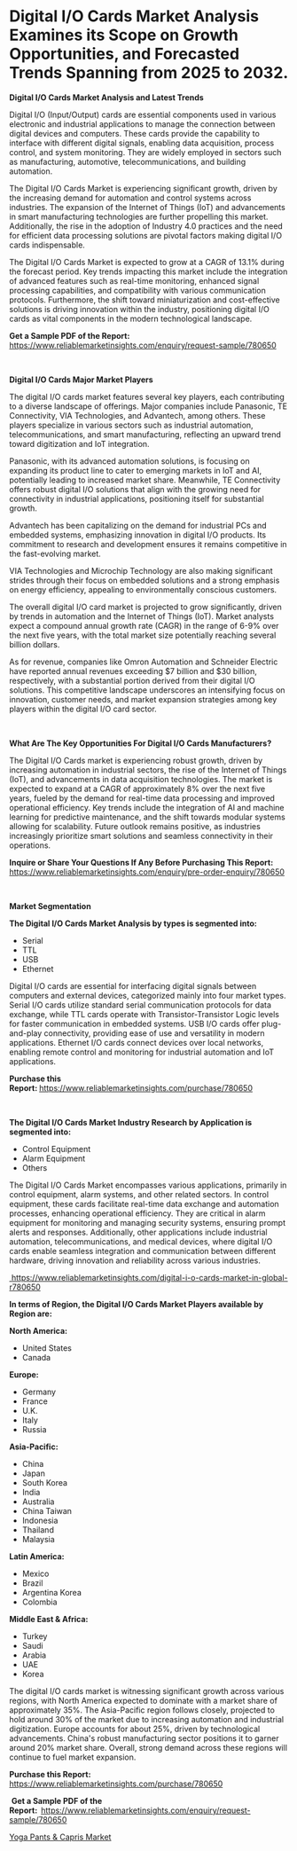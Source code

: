 <p><h1>Digital I/O Cards Market Analysis Examines its Scope on Growth Opportunities, and Forecasted Trends Spanning from 2025 to 2032.</h1></p><p><strong>Digital I/O Cards Market Analysis and Latest Trends</strong></p>
<p><p>Digital I/O (Input/Output) cards are essential components used in various electronic and industrial applications to manage the connection between digital devices and computers. These cards provide the capability to interface with different digital signals, enabling data acquisition, process control, and system monitoring. They are widely employed in sectors such as manufacturing, automotive, telecommunications, and building automation.</p><p>The Digital I/O Cards Market is experiencing significant growth, driven by the increasing demand for automation and control systems across industries. The expansion of the Internet of Things (IoT) and advancements in smart manufacturing technologies are further propelling this market. Additionally, the rise in the adoption of Industry 4.0 practices and the need for efficient data processing solutions are pivotal factors making digital I/O cards indispensable.</p><p>The Digital I/O Cards Market is expected to grow at a CAGR of 13.1% during the forecast period. Key trends impacting this market include the integration of advanced features such as real-time monitoring, enhanced signal processing capabilities, and compatibility with various communication protocols. Furthermore, the shift toward miniaturization and cost-effective solutions is driving innovation within the industry, positioning digital I/O cards as vital components in the modern technological landscape.</p></p>
<p><strong>Get a Sample PDF of the Report:&nbsp;</strong> <a href="https://www.reliablemarketinsights.com/enquiry/request-sample/780650?utm_campaign=3295&utm_medium=2&utm_source=Github&utm_content=ia&utm_term=26032025&utm_id=digital-io-cards">https://www.reliablemarketinsights.com/enquiry/request-sample/780650</a></p>
<p>&nbsp;</p>
<p><strong>Digital I/O Cards Major Market Players</strong></p>
<p><p>The digital I/O cards market features several key players, each contributing to a diverse landscape of offerings. Major companies include Panasonic, TE Connectivity, VIA Technologies, and Advantech, among others. These players specialize in various sectors such as industrial automation, telecommunications, and smart manufacturing, reflecting an upward trend toward digitization and IoT integration.</p><p>Panasonic, with its advanced automation solutions, is focusing on expanding its product line to cater to emerging markets in IoT and AI, potentially leading to increased market share. Meanwhile, TE Connectivity offers robust digital I/O solutions that align with the growing need for connectivity in industrial applications, positioning itself for substantial growth.</p><p>Advantech has been capitalizing on the demand for industrial PCs and embedded systems, emphasizing innovation in digital I/O products. Its commitment to research and development ensures it remains competitive in the fast-evolving market.</p><p>VIA Technologies and Microchip Technology are also making significant strides through their focus on embedded solutions and a strong emphasis on energy efficiency, appealing to environmentally conscious customers.</p><p>The overall digital I/O card market is projected to grow significantly, driven by trends in automation and the Internet of Things (IoT). Market analysts expect a compound annual growth rate (CAGR) in the range of 6-9% over the next five years, with the total market size potentially reaching several billion dollars.</p><p>As for revenue, companies like Omron Automation and Schneider Electric have reported annual revenues exceeding $7 billion and $30 billion, respectively, with a substantial portion derived from their digital I/O solutions. This competitive landscape underscores an intensifying focus on innovation, customer needs, and market expansion strategies among key players within the digital I/O card sector.</p></p>
<p>&nbsp;</p>
<p><strong>What Are The Key Opportunities For Digital I/O Cards Manufacturers?</strong></p>
<p><p>The Digital I/O Cards market is experiencing robust growth, driven by increasing automation in industrial sectors, the rise of the Internet of Things (IoT), and advancements in data acquisition technologies. The market is expected to expand at a CAGR of approximately 8% over the next five years, fueled by the demand for real-time data processing and improved operational efficiency. Key trends include the integration of AI and machine learning for predictive maintenance, and the shift towards modular systems allowing for scalability. Future outlook remains positive, as industries increasingly prioritize smart solutions and seamless connectivity in their operations.</p></p>
<p><strong>Inquire or Share Your Questions If Any Before Purchasing This Report:</strong> <a href="https://www.reliablemarketinsights.com/enquiry/pre-order-enquiry/780650?utm_campaign=3295&utm_medium=2&utm_source=Github&utm_content=ia&utm_term=26032025&utm_id=digital-io-cards">https://www.reliablemarketinsights.com/enquiry/pre-order-enquiry/780650</a></p>
<p>&nbsp;</p>
<p><strong>Market Segmentation</strong></p>
<p><strong>The Digital I/O Cards Market Analysis by types is segmented into:</strong></p>
<p><ul><li>Serial</li><li>TTL</li><li>USB</li><li>Ethernet</li></ul></p>
<p><p>Digital I/O cards are essential for interfacing digital signals between computers and external devices, categorized mainly into four market types. Serial I/O cards utilize standard serial communication protocols for data exchange, while TTL cards operate with Transistor-Transistor Logic levels for faster communication in embedded systems. USB I/O cards offer plug-and-play connectivity, providing ease of use and versatility in modern applications. Ethernet I/O cards connect devices over local networks, enabling remote control and monitoring for industrial automation and IoT applications.</p></p>
<p><strong>Purchase this Report:&nbsp;</strong><a href="https://www.reliablemarketinsights.com/purchase/780650?utm_campaign=3295&utm_medium=2&utm_source=Github&utm_content=ia&utm_term=26032025&utm_id=digital-io-cards">https://www.reliablemarketinsights.com/purchase/780650</a></p>
<p>&nbsp;</p>
<p><strong>The Digital I/O Cards Market Industry Research by Application is segmented into:</strong></p>
<p><ul><li>Control Equipment</li><li>Alarm Equipment</li><li>Others</li></ul></p>
<p><p>The Digital I/O Cards Market encompasses various applications, primarily in control equipment, alarm systems, and other related sectors. In control equipment, these cards facilitate real-time data exchange and automation processes, enhancing operational efficiency. They are critical in alarm equipment for monitoring and managing security systems, ensuring prompt alerts and responses. Additionally, other applications include industrial automation, telecommunications, and medical devices, where digital I/O cards enable seamless integration and communication between different hardware, driving innovation and reliability across various industries.</p></p>
<p><a href="https://www.reliablemarketinsights.com/digital-i-o-cards-market-in-global-r780650?utm_campaign=3295&utm_medium=2&utm_source=Github&utm_content=ia&utm_term=26032025&utm_id=digital-io-cards">&nbsp;https://www.reliablemarketinsights.com/digital-i-o-cards-market-in-global-r780650</a></p>
<p><strong>In terms of Region, the Digital I/O Cards Market Players available by Region are:</strong></p>
<p>
    <p> <strong> North America: </strong>
        <ul>
            <li>United States</li>
            <li>Canada</li>
        </ul>
        </p> 
    <p> <strong> Europe: </strong>
        <ul>
            <li>Germany</li>
            <li>France</li>
            <li>U.K.</li>
            <li>Italy</li>
            <li>Russia</li>
        </ul>
        </p> 
    <p> <strong> Asia-Pacific: </strong>
        <ul>
            <li>China</li>
            <li>Japan</li>
            <li>South Korea</li>
            <li>India</li>
            <li>Australia</li>
            <li>China Taiwan</li>
            <li>Indonesia</li>
            <li>Thailand</li>
            <li>Malaysia</li>
        </ul>
        </p> 
    <p> <strong> Latin America: </strong>
        <ul>
            <li>Mexico</li>
            <li>Brazil</li>
            <li>Argentina Korea</li>
            <li>Colombia</li>
        </ul>
        </p> 
    <p> <strong> Middle East & Africa: </strong>
        <ul>
            <li>Turkey</li>
            <li>Saudi</li>
            <li>Arabia</li>
            <li>UAE</li>
            <li>Korea</li>
        </ul>
    </p>
    </p>
<p><p>The digital I/O cards market is witnessing significant growth across various regions, with North America expected to dominate with a market share of approximately 35%. The Asia-Pacific region follows closely, projected to hold around 30% of the market due to increasing automation and industrial digitization. Europe accounts for about 25%, driven by technological advancements. China's robust manufacturing sector positions it to garner around 20% market share. Overall, strong demand across these regions will continue to fuel market expansion.</p></p>
<p><strong>Purchase this Report: </strong><a href="https://www.reliablemarketinsights.com/purchase/780650?utm_campaign=3295&utm_medium=2&utm_source=Github&utm_content=ia&utm_term=26032025&utm_id=digital-io-cards">https://www.reliablemarketinsights.com/purchase/780650</a></p>
<p>&nbsp;<strong>Get a Sample PDF of the Report:&nbsp;&nbsp;</strong><a href="https://www.reliablemarketinsights.com/enquiry/request-sample/780650?utm_campaign=3295&utm_medium=2&utm_source=Github&utm_content=ia&utm_term=26032025&utm_id=digital-io-cards">https://www.reliablemarketinsights.com/enquiry/request-sample/780650</a></p>
<p><strong></strong></p>
<p><p><a href="https://github.com/RickHolmes3/Market-Research-Report-List-7/blob/main/yoga-pants-capris-market.md?utm_campaign=3295&utm_medium=2&utm_source=Github&utm_content=ia&utm_term=26032025&utm_id=digital-io-cards">Yoga Pants & Capris Market</a></p></p>
